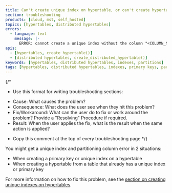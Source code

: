 ```yaml
---
title: Can't create unique index on hypertable, or can't create hypertable with unique index
section: troubleshooting
products: [cloud, mst, self_hosted]
topics: [hypertables, distributed hypertables]
errors:
  - language: text
    message: |-
      ERROR: cannot create a unique index without the column "<COLUMN_NAME>" (used in partitioning)
apis:
  - [hypertables, create_hypertable()]
  - [distributed hypertables, create_distributed_hypertable()]
keywords: [hypertables, distributed hypertables, indexes, partitions]
tags: [hypertables, distributed hypertables, indexes, primary keys, partitions]
---
```


{/*
* Use this format for writing troubleshooting sections:
 - Cause: What causes the problem?
 - Consequence: What does the user see when they hit this problem?
 - Fix/Workaround: What can the user do to fix or work around the problem? Provide a "Resolving" Procedure if required.
 - Result: When the user applies the fix, what is the result when the same action is applied?
* Copy this comment at the top of every troubleshooting page
*/}

You might get a unique index and partitioning column error in 2 situations:

*   When creating a primary key or unique index on a hypertable
*   When creating a hypertable from a table that already has a unique index or
    primary key

For more information on how to fix this problem, see the
[section on creating unique indexes on hypertables][unique-indexes].

[unique-indexes]: /use-timescale/:currentVersion:/hypertables/hypertables-and-unique-indexes/
